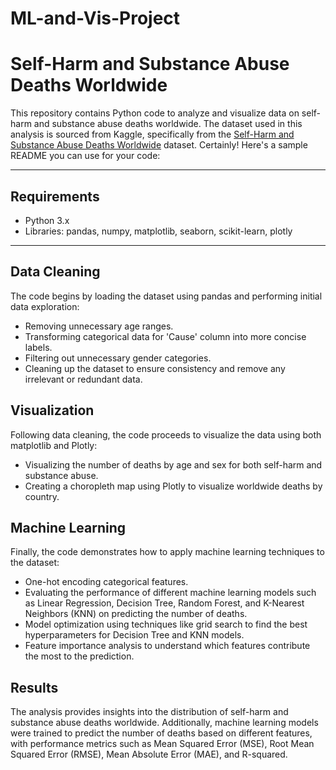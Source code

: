 # ML-and-Vis-Project

# Self-Harm and Substance Abuse Deaths Worldwide

This repository contains Python code to analyze and visualize data on self-harm and substance abuse deaths worldwide. The dataset used in this analysis is sourced from Kaggle, specifically from the [Self-Harm and Substance Abuse Deaths Worldwide](https://www.kaggle.com/datasets/thomaseltonau/self-harm-and-substance-abuse-deaths-worldwide/data) dataset.
Certainly! Here's a sample README you can use for your code:

---

## Requirements
- Python 3.x
- Libraries: pandas, numpy, matplotlib, seaborn, scikit-learn, plotly

---
## Data Cleaning

The code begins by loading the dataset using pandas and performing initial data exploration:

- Removing unnecessary age ranges.
- Transforming categorical data for 'Cause' column into more concise labels.
- Filtering out unnecessary gender categories.
- Cleaning up the dataset to ensure consistency and remove any irrelevant or redundant data.

## Visualization

Following data cleaning, the code proceeds to visualize the data using both matplotlib and Plotly:

- Visualizing the number of deaths by age and sex for both self-harm and substance abuse.
- Creating a choropleth map using Plotly to visualize worldwide deaths by country.

## Machine Learning

Finally, the code demonstrates how to apply machine learning techniques to the dataset:

- One-hot encoding categorical features.
- Evaluating the performance of different machine learning models such as Linear Regression, Decision Tree, Random Forest, and K-Nearest Neighbors (KNN) on predicting the number of deaths.
- Model optimization using techniques like grid search to find the best hyperparameters for Decision Tree and KNN models.
- Feature importance analysis to understand which features contribute the most to the prediction.

## Results
The analysis provides insights into the distribution of self-harm and substance abuse deaths worldwide. Additionally, machine learning models were trained to predict the number of deaths based on different features, with performance metrics such as Mean Squared Error (MSE), Root Mean Squared Error (RMSE), Mean Absolute Error (MAE), and R-squared.

